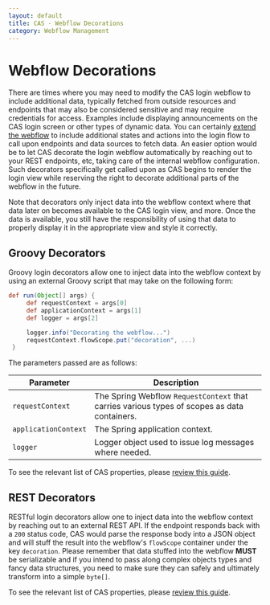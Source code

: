 ```yaml
---
layout: default
title: CAS - Webflow Decorations
category: Webflow Management
---
```


# Webflow Decorations

There are times where you may need to modify the CAS login webflow to include additional data, typically fetched from outside resources and endpoints that may also be considered sensitive and may require credentials for access. Examples include displaying announcements on the CAS login screen or other types of dynamic data. You can certainly [extend the webflow](Webflow-Customization-Extensions.html) to include additional states and actions into the login flow to call upon endpoints and data sources to fetch data. An easier option would be to let CAS decorate the login webflow automatically by reaching out to your REST endpoints, etc, taking care of the internal webflow configuration. Such decorators specifically get called upon as CAS begins to render the login view while reserving the right to decorate additional parts of the webflow in the future.

Note that decorators only inject data into the webflow context where that data later on becomes available to the CAS login view, and more. Once the data is available, you still have the responsibility of using that data to properly display it in the appropriate view and style it correctly.

## Groovy Decorators

Groovy login decorators allow one to inject data into the webflow context by using an external Groovy script that may take on the following form:

```groovy
def run(Object[] args) {
     def requestContext = args[0]
     def applicationContext = args[1]
     def logger = args[2]

     logger.info("Decorating the webflow...")
     requestContext.flowScope.put("decoration", ...)
 }
```

The parameters passed are as follows:

| Parameter            | Description                                                                                  |
| -------------------- | -------------------------------------------------------------------------------------------- |
| `requestContext`     | The Spring Webflow `RequestContext` that carries various types of scopes as data containers. |
| `applicationContext` | The Spring application context.                                                              |
| `logger`             | Logger object used to issue log messages where needed.                                       |

To see the relevant list of CAS properties, please [review this guide](../configuration/Configuration-Properties.html#spring-webflow-login-decorations).

## REST Decorators

RESTful login decorators allow one to inject data into the webflow context by reaching out to an external REST API. If the endpoint responds back with a `200` status code, CAS would parse the response body into a JSON object and will stuff the result into the webflow's `flowScope` container under the key `decoration`. Please remember that data stuffed into the webflow **MUST** be serializable and if you intend to pass along complex objects types and fancy data structures, you need to make sure they can safely and ultimately transform into a simple `byte[]`.

To see the relevant list of CAS properties, please [review this guide](../configuration/Configuration-Properties.html#spring-webflow-login-decorations).
